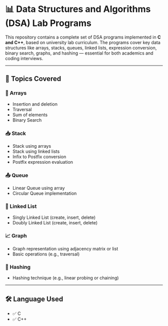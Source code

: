 # 📊 Data Structures and Algorithms (DSA) Lab Programs

This repository contains a complete set of DSA programs implemented in **C and C++**, based on university lab curriculum. The programs cover key data structures like arrays, stacks, queues, linked lists, expression conversion, binary search, graphs, and hashing — essential for both academics and coding interviews.

---

## 🔧 Topics Covered

### 🔢 Arrays
- Insertion and deletion
- Traversal
- Sum of elements
- Binary Search

### 📥 Stack
- Stack using arrays
- Stack using linked lists
- Infix to Postfix conversion
- Postfix expression evaluation

### 📤 Queue
- Linear Queue using array
- Circular Queue implementation

### 🔗 Linked List
- Singly Linked List (create, insert, delete)
- Doubly Linked List (create, insert, delete)

### 📈 Graph
- Graph representation using adjacency matrix or list
- Basic operations (e.g., traversal)

### 🔐 Hashing
- Hashing technique (e.g., linear probing or chaining)

---

## 🛠️ Language Used

- ✅ C
- ✅ C++




